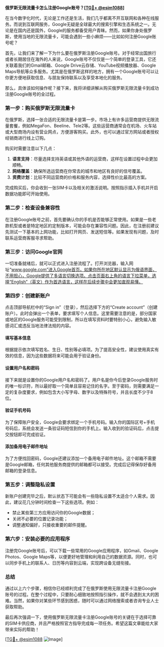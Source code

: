 **俄罗斯无限流量卡怎么注册Google账号？[[TG💪+ @esim1088](https://t.me/s/esim1088)]**

在当今数字化时代，无论是工作还是生活，我们几乎都离不开互联网和各种在线服务。而说到互联网服务，Google无疑是全球最大的搜索引擎和生态系统之一。无论是在国内还是国外，Google的服务都备受用户青睐。然而，如果你身处俄罗斯，使用当地的无限流量卡，可能会遇到一些小麻烦——比如如何注册Google账号呢？

首先，让我们来了解一下为什么要在俄罗斯注册Google账号。对于经常出国旅行或者长期居住在海外的人来说，Google账号不仅仅是一个简单的登录工具，它还关联着我们的Gmail邮箱、Google Drive云存储、YouTube视频播放器、Google Maps导航等众多服务。尤其是在俄罗斯这样的地方，拥有一个Google账号可以让你更方便地获取信息、与朋友保持联系以及享受本地化的服务。

那么，具体该如何操作呢？接下来，我将详细讲解从购买俄罗斯无限流量卡到成功注册Google账号的全过程。

### 第一步：购买俄罗斯无限流量卡

在俄罗斯，选择一张合适的无限流量卡是第一步。市场上有许多运营商提供无限流量套餐，例如MegaFon、Beeline、Tele2等。这些运营商通常会在机场、火车站或大型商场内设有营业网点，方便游客购买。此外，也可以通过官方网站或者授权经销商进行线上订购。

购买时需要注意以下几点：
1. **语言支持**：尽量选择支持英语或其他外语的运营商，这样在设置过程中会更加顺畅。
2. **网络覆盖**：确保所选运营商在你常去的城市和地区有良好的信号覆盖。
3. **资费计划**：比较不同运营商的价格和服务内容，选择性价比最高的方案。

完成购买后，你会收到一张SIM卡以及相关的激活说明。按照指示插入手机并开启数据功能即可开始使用。

### 第二步：检查设备兼容性

在注册Google账号之前，首先要确认你的手机是否能够正常使用。如果是一些老款机型或者是特定地区的定制版本，可能会存在兼容性问题。因此，在注册前建议先测试一下基本的上网功能，比如打开网页、发送短信等。如果发现有问题，及时联系运营商客服寻求帮助。

### 第三步：访问Google官网

一切准备就绪后，就可以正式进入注册流程了。打开浏览器，输入网址“www.google.com”进入Google首页。如果你所在地区默认显示为俄语界面，不用担心，Google提供了多语言切换选项。点击页面右上角的语言下拉菜单，选择“English”（英文）作为首选语言，这样在后续步骤中会更加直观易懂。

### 第四步：创建新账户

点击顶部导航栏中的“Sign in”（登录），然后选择下方的“Create account”（创建账户）。此时会弹出一个表单，要求填写个人信息。这里需要注意的是，部分国家或地区的Google服务可能受到限制，所以在填写资料时要特别小心，避免输入敏感词汇或违反当地法律法规的内容。

#### 填写基本信息
根据提示依次填写姓名、生日、性别等必填项。为了提高安全性，建议使用真实有效的信息，因为这些数据将来可能会用于验证身份。

#### 设置用户名和密码
接下来就是设置你的Google用户名和密码了。用户名是你今后登录Google服务时的唯一标识符，所以最好取一个简单且容易记住的名字。至于密码，则需要满足一定的复杂度要求，例如包含大小写字母、数字以及特殊符号，并且长度不少于8位。

#### 验证手机号码
为了保障账户安全，Google会要求绑定一个手机号码。输入你的国际区号+手机号码后，系统会发送一条验证码短信到你的手机上。输入收到的验证码后，点击提交按钮即可完成验证。

#### 添加备用电子邮件地址
为了方便找回密码，Google还建议添加一个备用电子邮件地址。这个邮箱不需要是Google邮箱，任何其他服务商提供的邮箱都可以接受。完成后记得保存好备用邮箱的登录信息。

### 第五步：调整隐私设置

新账户创建完毕之后，默认状态下可能会有一些隐私设置不太适合个人需求。因此，建议花几分钟时间检查一下这些选项。例如：
- 禁止某些第三方应用访问你的Google数据；
- 关闭不必要的位置记录功能；
- 调整通知偏好，只接收重要的邮件提醒。

### 第六步：安装必要的应用程序

注册完Google账号后，可以下载一些常用的Google应用程序，如Gmail、Google Photos、Google Maps等，以便更好地管理和利用自己的数据资源。同时，也可以同步手机上的联系人、日历等内容到云端，实现跨设备无缝衔接。

### 总结

通过以上六个步骤，相信你已经顺利完成了在俄罗斯使用无限流量卡注册Google账号的过程。在整个过程中，只要耐心细致地按照指引操作，就不会遇到太大的困难。当然，如果你对某些环节感到困惑，随时可以通过网络搜索或者咨询专业人士获取帮助。

最后再次强调一下，使用俄罗斯无限流量卡注册Google账号的关键在于选择可靠的SIM卡供应商，并且严格按照官方指导完成每一项任务。希望这篇文章能给大家带来实际的帮助！

[[TG💪+ @esim1088](https://t.me/s/esim1088) ![Image](https://i.postimg.cc/4NQfJmqS/Snipaste-2025-05-13-00-14-12.png)]